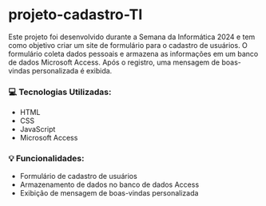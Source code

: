 # projeto-cadastro-TI

Este projeto foi desenvolvido durante a Semana da Informática 2024 e tem como objetivo criar um site de formulário para o cadastro de usuários. O formulário coleta dados pessoais e armazena as informações em um banco de dados Microsoft Access. Após o registro, uma mensagem de boas-vindas personalizada é exibida.

### 💻 Tecnologias Utilizadas:

- HTML
- CSS
- JavaScript
- Microsoft Access

### 💡 Funcionalidades:

- Formulário de cadastro de usuários
- Armazenamento de dados no banco de dados Access
- Exibição de mensagem de boas-vindas personalizada
